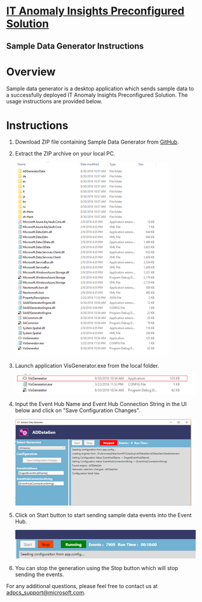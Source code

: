 [IT Anomaly Insights Preconfigured Solution](https://gallery.cortanaintelligence.com/solutiontemplate/c0cc7d49409b4be99fa99dcf8ccba98b)
============================================
Sample Data Generator Instructions
----------------------------------
# Overview

Sample data generator is a desktop application which sends sample data to a successfully deployed IT Anomaly Insights Preconfigured Solution. The usage instructions are provided below.

# Instructions

1. Download ZIP file containing Sample Data Generator from [GitHub](https://github.com/Azure/itanomalyinsights-cortana-intelligence-preconfigured-solution/blob/master/Samples/Data-Generator/IT%20Anomaly%20Insights%20Data%20Generator.zip).

2. Extract the ZIP archive on your local PC.
   
   ![Extracted zip archive](https://github.com/Azure/itanomalyinsights-cortana-intelligence-preconfigured-solution/blob/master/Samples/Data-Generator/figures/sdg_folder.png)
   
3. Launch application VisGenerator.exe from the local folder.

   ![VisGenerator.exe file](https://github.com/Azure/itanomalyinsights-cortana-intelligence-preconfigured-solution/blob/master/Samples/Data-Generator/figures/sdg_visgenerator.png)
   
4. Input the Event Hub Name and Event Hub Connection String in the UI below and click on "Save Configuration Changes".

   ![VisGenerator.exe screenshot](https://github.com/Azure/itanomalyinsights-cortana-intelligence-preconfigured-solution/blob/master/Samples/Data-Generator/figures/sdg_screenshot.png)
   
5. Click on Start button to start sending sample data events into the Event Hub.
  
   ![VisGenerator.exe screenshot](https://github.com/Azure/itanomalyinsights-cortana-intelligence-preconfigured-solution/blob/master/Samples/Data-Generator/figures/sdg_running.png)
   
6. You can stop the generation using the Stop button which will stop sending the events.
   
For any additional questions, please feel free to contact us at adpcs_support@microsoft.com. 
